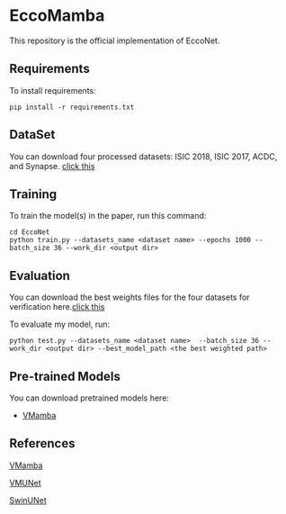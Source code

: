 
# EccoMamba

This repository is the official implementation of EccoNet. 

## Requirements

To install requirements:

```setup
pip install -r requirements.txt
```
## DataSet
You can download four processed datasets: ISIC 2018, ISIC 2017, ACDC, and Synapse. [click this](https://zenodo.org/records/14626096)

## Training

To train the model(s) in the paper, run this command:

```train
cd EccoNet
python train.py --datasets_name <dataset name> --epochs 1000 --batch_size 36 --work_dir <output dir>
```


## Evaluation

You can download the best weights files for the four datasets for verification here.[click this](https://zenodo.org/records/14626096)

To evaluate my model, run:
```eval
python test.py --datasets_name <dataset name>  --batch_size 36 --work_dir <output dir> --best_model_path <the best weighted path>
```


## Pre-trained Models

You can download pretrained models here:

- [VMamba](https://github.com/MzeroMiko/VMamba) 





## References
[VMamba](https://github.com/MzeroMiko/VMamba)

[VMUNet](https://github.com/JCruan519/VM-UNet?tab=readme-ov-file)

[SwinUNet](https://github.com/HuCaoFighting/Swin-Unet?tab=readme-ov-file)

